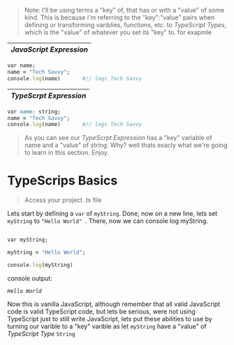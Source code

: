 > Note: I'll be using terms a "key" of, that has or with a "value" of some kind. This is because i'm referring to the "key":"value" pairs when defining or transforming variblies, functions, etc. to *TypeScript Types*, which is the "value" of whatever you set its "key" to. for exapmle 

| *JavaScript Expression* |
| --- |
```Ruby 
var name;
name = "Tech Savvy";
console.log(name)       #// logs Tech Savvy
```

| *TypeScrpt Expression* |
| --- |
```Ruby 
var name: string;
name = "Tech Savvy";
console.log(name)       #// logs Tech Savvy
```
> As you can see our *TypeScrpt Expression* has a "key" variable of name and a "value" of string. Why? well thats exacly what we're going to learn in this section. Enjoy.

# TypeScrips Basics

> Access your project .ts file

Lets start by defining a ```var``` of ```myString```. Done, now on a new line, lets set ```myString``` to ```"Hello World" ```. 
There, now we can console log myString.

```Ruby

var myString;

myString = "Hello World";

console.log(myString)

```
console output:

_```Hello World```_


Now this is vanilla JavaScript, although remember that all valid JavaScript code is valid TypeScript code, but lets be serious, were not using TypeScript just to still write JavaScript, lets put these abilities to use by turning our varible to a "key" varible as let ```myString``` have a "value" of *TypeScript Type* ```String```


